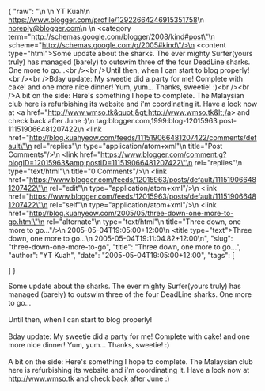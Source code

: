 {
  "raw": "<entry>\n  <author>\n    <name>YT Kuah</name>\n    <uri>https://www.blogger.com/profile/12922664246915351758</uri>\n    <email>noreply@blogger.com</email>\n  </author>\n  <category term=\"http://schemas.google.com/blogger/2008/kind#post\"\n    scheme=\"http://schemas.google.com/g/2005#kind\"/>\n  <content type=\"html\">Some update about the sharks. The ever mighty Surfer(yours truly) has managed (barely) to outswim three of the four DeadLine sharks. One more to go...&lt;br /&gt;&lt;br /&gt;Until then, when I can start to blog properly!&lt;br /&gt;&lt;br /&gt;Bday update: My sweetie did a party for me! Complete with cake! and one more nice dinner! Yum, yum... Thanks, sweetie! :)&lt;br /&gt;&lt;br /&gt;A bit on the side: Here's something I hope to complete. The Malaysian club here is refurbishing its website and i'm coordinating it. Have a look now at &lt;a href=&quot;http://www.wmso.tk&quot;&gt;http://www.wmso.tk&lt;/a&gt; and check back after June :)</content>\n  <id>tag:blogger.com,1999:blog-12015963.post-111519066481207422</id>\n  <link href=\"http://blog.kuahyeow.com/feeds/111519066481207422/comments/default\"\n    rel=\"replies\"\n    type=\"application/atom+xml\"\n    title=\"Post Comments\"/>\n  <link href=\"https://www.blogger.com/comment.g?blogID=12015963&amp;postID=111519066481207422\"\n    rel=\"replies\"\n    type=\"text/html\"\n    title=\"0 Comments\"/>\n  <link href=\"https://www.blogger.com/feeds/12015963/posts/default/111519066481207422\"\n    rel=\"edit\"\n    type=\"application/atom+xml\"/>\n  <link href=\"https://www.blogger.com/feeds/12015963/posts/default/111519066481207422\"\n    rel=\"self\"\n    type=\"application/atom+xml\"/>\n  <link href=\"http://blog.kuahyeow.com/2005/05/three-down-one-more-to-go.html\"\n    rel=\"alternate\"\n    type=\"text/html\"\n    title=\"Three down, one more to go...\"/>\n  <published>2005-05-04T19:05:00+12:00</published>\n  <title type=\"text\">Three down, one more to go...</title>\n  <updated>2005-05-04T19:11:04.82+12:00</updated>\n</entry>",
  "slug": "three-down-one-more-to-go",
  "title": "Three down, one more to go...",
  "author": "YT Kuah",
  "date": "2005-05-04T19:05:00+12:00",
  "tags": [

  ]
}

Some update about the sharks. The ever mighty Surfer(yours truly) has managed (barely) to outswim three of the four DeadLine sharks. One more to go...<br /><br />Until then, when I can start to blog properly!<br /><br />Bday update: My sweetie did a party for me! Complete with cake! and one more nice dinner! Yum, yum... Thanks, sweetie! :)<br /><br />A bit on the side: Here's something I hope to complete. The Malaysian club here is refurbishing its website and i'm coordinating it. Have a look now at <a href="http://www.wmso.tk">http://www.wmso.tk</a> and check back after June :)